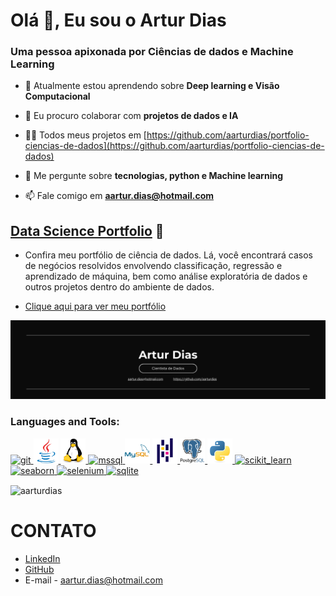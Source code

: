 <h1 align="left">Olá 👋, Eu sou o Artur Dias</h1>
<h3 align="left">Uma pessoa apixonada por Ciências de dados e Machine Learning</h3>

- 🌱 Atualmente estou aprendendo sobre **Deep learning e Visão Computacional**

- 👯 Eu procuro colaborar com **projetos de dados e IA**

- 👨‍💻 Todos meus projetos em [https://github.com/aarturdias/portfolio-ciencias-de-dados](https://github.com/aarturdias/portfolio-ciencias-de-dados)

- 💬 Me pergunte sobre **tecnologias, python e Machine learning**

- 📫 Fale comigo em **aartur.dias@hotmail.com**

## [**Data Science Portfolio**](https://github.com/aarturdias/portfolio-ciencias-de-dados) :game_die:

- Confira meu portfólio de ciência de dados. Lá, você encontrará casos de negócios resolvidos envolvendo classificação, regressão e aprendizado de máquina, bem como análise exploratória de dados e outros projetos dentro do ambiente de dados.

- [Clique aqui para ver meu portfólio](https://github.com/aarturdias/portfolio-ciencias-de-dados)

<img src="https://github.com/aarturdias/portfolio-ciencias-de-dados/blob/main/images/banner.png">

<h3 align="left">Languages and Tools:</h3>
<p align="left"> <a href="https://git-scm.com/" target="_blank" rel="noreferrer"> <img src="https://www.vectorlogo.zone/logos/git-scm/git-scm-icon.svg" alt="git" width="40" height="40"/> </a> <a href="https://www.java.com" target="_blank" rel="noreferrer"> <img src="https://raw.githubusercontent.com/devicons/devicon/master/icons/java/java-original.svg" alt="java" width="40" height="40"/> </a> <a href="https://www.linux.org/" target="_blank" rel="noreferrer"> <img src="https://raw.githubusercontent.com/devicons/devicon/master/icons/linux/linux-original.svg" alt="linux" width="40" height="40"/> </a> <a href="https://www.microsoft.com/en-us/sql-server" target="_blank" rel="noreferrer"> <img src="https://www.svgrepo.com/show/303229/microsoft-sql-server-logo.svg" alt="mssql" width="40" height="40"/> </a> <a href="https://www.mysql.com/" target="_blank" rel="noreferrer"> <img src="https://raw.githubusercontent.com/devicons/devicon/master/icons/mysql/mysql-original-wordmark.svg" alt="mysql" width="40" height="40"/> </a> <a href="https://pandas.pydata.org/" target="_blank" rel="noreferrer"> <img src="https://raw.githubusercontent.com/devicons/devicon/2ae2a900d2f041da66e950e4d48052658d850630/icons/pandas/pandas-original.svg" alt="pandas" width="40" height="40"/> </a> <a href="https://www.postgresql.org" target="_blank" rel="noreferrer"> <img src="https://raw.githubusercontent.com/devicons/devicon/master/icons/postgresql/postgresql-original-wordmark.svg" alt="postgresql" width="40" height="40"/> </a> <a href="https://www.python.org" target="_blank" rel="noreferrer"> <img src="https://raw.githubusercontent.com/devicons/devicon/master/icons/python/python-original.svg" alt="python" width="40" height="40"/> </a> <a href="https://scikit-learn.org/" target="_blank" rel="noreferrer"> <img src="https://upload.wikimedia.org/wikipedia/commons/0/05/Scikit_learn_logo_small.svg" alt="scikit_learn" width="40" height="40"/> </a> <a href="https://seaborn.pydata.org/" target="_blank" rel="noreferrer"> <img src="https://seaborn.pydata.org/_images/logo-mark-lightbg.svg" alt="seaborn" width="40" height="40"/> </a> <a href="https://www.selenium.dev" target="_blank" rel="noreferrer"> <img src="https://raw.githubusercontent.com/detain/svg-logos/780f25886640cef088af994181646db2f6b1a3f8/svg/selenium-logo.svg" alt="selenium" width="40" height="40"/> </a> <a href="https://www.sqlite.org/" target="_blank" rel="noreferrer"> <img src="https://www.vectorlogo.zone/logos/sqlite/sqlite-icon.svg" alt="sqlite" width="40" height="40"/> </a> </p>

<p><img align="center" src="https://github-readme-stats.vercel.app/api/top-langs?username=aarturdias&show_icons=true&locale=en&layout=compact" alt="aarturdias" /></p>

# CONTATO
* [LinkedIn](https://www.linkedin.com/in/artur-dias-gama/)
* [GitHub](https://github.com/aarturdias)
* E-mail - aartur.dias@hotmail.com
